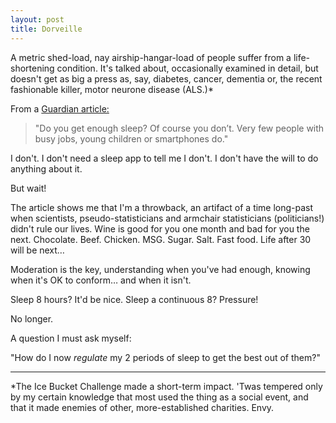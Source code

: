 ```yaml
---
layout: post
title: Dorveille
---
```


A metric shed-load, nay airship-hangar-load of people suffer from a life-shortening condition.  It's talked about, occasionally examined in detail,  but doesn't get as big a press as, say, diabetes, cancer, dementia or, the recent fashionable killer, motor neurone disease (ALS.)\*

From a [Guardian article:](http://www.theguardian.com/commentisfree/2016/apr/05/tired-segmented-sleep-night)

> "Do you get enough sleep? Of course you don’t. Very few people with busy jobs, young children or smartphones do."

I don't.  I don't need a sleep app to tell me I don't.  I don't have the will to do anything about it.

But wait!

The article shows me that I'm a throwback, an artifact of a time long-past when scientists, pseudo-statisticians and armchair statisticians (politicians!) didn't rule our lives.  Wine is good for you one month and bad for you the next.  Chocolate.  Beef.  Chicken.  MSG.  Sugar.  Salt.  Fast food.  Life after 30 will be next…

Moderation is the key, understanding when you've had enough, knowing when it's OK to conform… and when it isn't.

Sleep 8 hours?  It'd be nice.  Sleep a continuous 8?  Pressure!

No longer.

A question I must ask myself:

"How do I now *regulate* my 2 periods of sleep to get the best out of them?"

---

\*The Ice Bucket Challenge made a short-term impact.  'Twas tempered only by my certain knowledge that most used the thing as a social event, and that it made enemies of other, more-established charities.  Envy.
